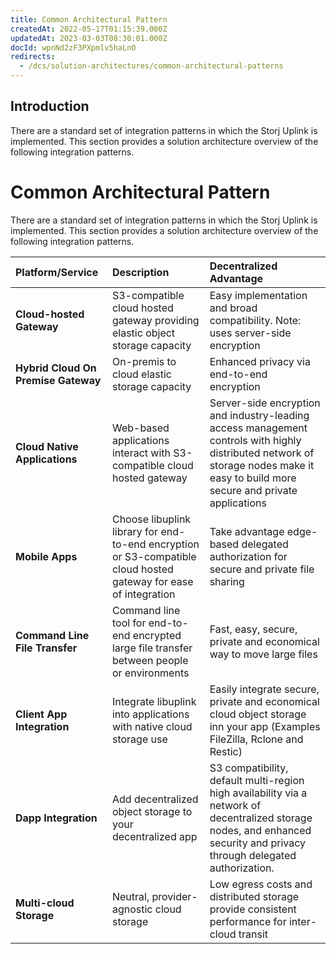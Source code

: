```yaml
---
title: Common Architectural Pattern
createdAt: 2022-05-17T01:15:39.000Z
updatedAt: 2023-03-03T08:30:01.000Z
docId: wpnNd2zF3PXpmlv5haLnO
redirects:
  - /dcs/solution-architectures/common-architectural-patterns
---
```


## Introduction

There are a standard set of integration patterns in which the Storj Uplink is implemented.  This section provides a solution architecture overview of the following integration patterns.

# Common Architectural Pattern

There are a standard set of integration patterns in which the Storj Uplink is implemented.  This section provides a solution architecture overview of the following integration patterns.

| Platform/Service                    | Description                                                                                                      | **Decentralized Advantage**                                                                                                                                                        |
| :---------------------------------- | :--------------------------------------------------------------------------------------------------------------- | :--------------------------------------------------------------------------------------------------------------------------------------------------------------------------------- |
| **Cloud-hosted Gateway**            | S3-compatible cloud hosted gateway providing elastic object storage capacity                                     | Easy implementation and broad compatibility. Note: uses server-side encryption                                                                                                     |
| **Hybrid Cloud On Premise Gateway** | On-premis to cloud elastic storage capacity                                                                      | Enhanced privacy via end-to-end encryption                                                                                                                                         |
| **Cloud Native Applications**       | Web-based applications interact with  S3-compatible cloud hosted gateway                                         | Server-side encryption and industry-leading access management controls with highly distributed network of storage nodes make it easy to build more secure and private applications |
| **Mobile Apps**                     | Choose libuplink library for end-to-end encryption or S3-compatible cloud hosted gateway for ease of integration | Take advantage edge-based delegated authorization for secure and private file sharing                                                                                              |
| **Command Line File Transfer**      | Command line tool for end-to-end encrypted large file transfer between people or environments                    | Fast, easy, secure, private and economical way to move large files                                                                                                                 |
| **Client App Integration**          | Integrate libuplink into applications with native cloud storage use                                              | Easily integrate secure, private and economical cloud object storage inn your app (Examples FileZilla, Rclone and Restic)                                                          |
| **Dapp Integration**                | Add decentralized object storage to your decentralized app                                                       | S3 compatibility, default multi-region high availability via a network of decentralized storage nodes, and enhanced security and privacy through delegated authorization.          |
| **Multi-cloud Storage**             | Neutral, provider-agnostic cloud storage                                                                         | Low egress costs and distributed storage provide consistent performance for inter-cloud transit                                                                                    |

